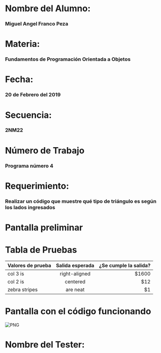 
<dl>
  <h1>Nombre del Alumno:</h1>
  <h3>Miguel Angel Franco Peza</h3>

  <h1>Materia:</h1>
  <h3>Fundamentos de Programación Orientada a Objetos</h3>

  <h1>Fecha:</h1>
  <h3>20 de Febrero del 2019</h3>

  <h1>Secuencia:</h1>
  <h3>2NM22</h3>

  <h1>Número de Trabajo</h1>
  <h3>Programa número 4</h3>

  <h1>Requerimiento:</h1>
  <h3>Realizar un código que muestre qué tipo de triángulo es según los lados ingresados</h3>

  <h1>Pantalla preliminar</h1>

  <h1>Tabla de Pruebas</h1>
</dl>

| Valores de prueba  | Salida esperada           | ¿Se cumple la salida?  |
| -------------      |:------------------------: | ---------------------: |
| col 3 is           | right-aligned             | $1600                  |
| col 2 is           | centered                  |   $12                  |
| zebra stripes      | are neat                  |    $1                  |
<!-- ![Alt text](relative/path/to/img.jpg?raw=true "Title") -->
  <h1>Pantalla con el código funcionando</h1>
  <img alt="PNG" src="/codigofunciona.png"/>
  <h1>Nombre del Tester:</h1>

